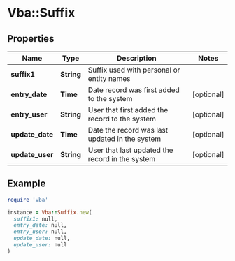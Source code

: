 # Vba::Suffix

## Properties

| Name | Type | Description | Notes |
| ---- | ---- | ----------- | ----- |
| **suffix1** | **String** | Suffix used with personal or entity names |  |
| **entry_date** | **Time** | Date record was first added to the system | [optional] |
| **entry_user** | **String** | User that first added the record to the system | [optional] |
| **update_date** | **Time** | Date the record was last updated in the system | [optional] |
| **update_user** | **String** | User that last updated the record in the system | [optional] |

## Example

```ruby
require 'vba'

instance = Vba::Suffix.new(
  suffix1: null,
  entry_date: null,
  entry_user: null,
  update_date: null,
  update_user: null
)
```

